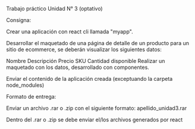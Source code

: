 Trabajo práctico Unidad N° 3 (optativo)

Consigna:

Crear una aplicación con react cli llamada "myapp".


Desarrollar el maquetado de una página de detalle de un producto para un sitio de ecommerce, se deberán visualizar los siguientes datos:

Nombre
Descripción
Precio
SKU
Cantidad disponible
Realizar un maquetado con los datos, desarrollado con componentes.

Enviar el contenido de la aplicación creada (exceptuando la carpeta node_modules)



Formato de entrega:

Enviar un archivo .rar o .zip con el siguiente formato: apellido_unidad3.rar

Dentro del .rar o .zip se debe enviar el/los archivos generados por react
